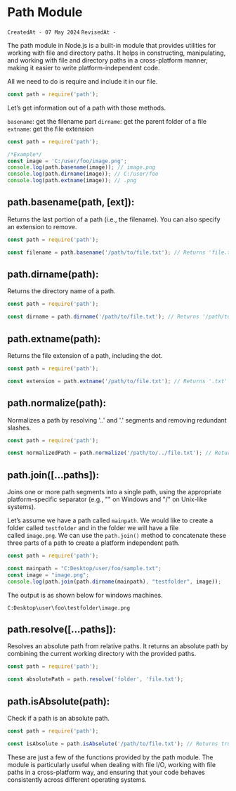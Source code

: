 # Path Module

`CreatedAt - 07 May 2024` `RevisedAt -`  

The path module in Node.js is a built-in module that provides utilities for working with file and directory paths. It helps in constructing, manipulating, and working with file and directory paths in a cross-platform manner, making it easier to write platform-independent code.

All we need to do is require and include it in our file.

```jsx
const path = require('path');
```

Let’s get information out of a path with those methods.

`basename`: get the filename part
`dirname`: get the parent folder of a file
`extname`: get the file extension

```jsx
const path = require('path');

/*Example*/
const image = 'C:/user/foo/image.png';
console.log(path.basename(image)); // image.png
console.log(path.dirname(image)); // C:/user/foo 
console.log(path.extname(image)); // .png
```

## path.basename(path, [ext]):

Returns the last portion of a path (i.e., the filename). You can also specify an extension to remove.

```jsx
const path = require('path');

const filename = path.basename('/path/to/file.txt'); // Returns 'file.txt'
```

## path.dirname(path):

Returns the directory name of a path.

```jsx
const path = require('path');

const dirname = path.dirname('/path/to/file.txt'); // Returns '/path/to'
```

## path.extname(path):

Returns the file extension of a path, including the dot.

```jsx
const path = require('path');

const extension = path.extname('/path/to/file.txt'); // Returns '.txt'
```

## path.normalize(path):

Normalizes a path by resolving '..' and '.' segments and removing redundant slashes.

```jsx
const path = require('path');

const normalizedPath = path.normalize('/path/to/../file.txt'); // Returns '/path/file.txt'
```

## path.join([...paths]):

Joins one or more path segments into a single path, using the appropriate platform-specific separator (e.g., "\" on Windows and "/" on Unix-like systems).

Let’s assume we have a path called `mainpath`. We would like to create a folder called `testfolder` and in the folder we will have a file called `image.png`. We can use the `path.join()` method to concatenate these three parts of a path to create a platform independent path.

```jsx
const path = require('path');

const mainpath = "C:Desktop/user/foo/sample.txt";
const image = "image.png";
console.log(path.join(path.dirname(mainpath), "testfolder", image));
```

The output is as shown below for windows machines.

`C:Desktop\user\foo\testfolder\image.png`

## path.resolve([...paths]):

Resolves an absolute path from relative paths. It returns an absolute path by combining the current working directory with the provided paths.

```jsx
const path = require('path');

const absolutePath = path.resolve('folder', 'file.txt');
```

## path.isAbsolute(path):

Check if a path is an absolute path.

```jsx
const path = require('path');

const isAbsolute = path.isAbsolute('/path/to/file.txt'); // Returns true
```

These are just a few of the functions provided by the path module. The module is particularly useful when dealing with file I/O, working with file paths in a cross-platform way, and ensuring that your code behaves consistently across different operating systems.